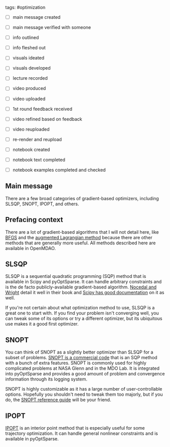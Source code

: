 tags: #optimization 

- [ ] main message created
- [ ] main message verified with someone
- [ ] info outlined
- [ ] info fleshed out
- [ ] visuals ideated
- [ ] visuals developed
- [ ] lecture recorded
- [ ] video produced
- [ ] video uploaded
- [ ] 1st round feedback received
- [ ] video refined based on feedback
- [ ] video reuploaded
- [ ] re-render and reupload

- [ ] notebook created
- [ ] notebook text completed
- [ ] notebook examples completed and checked

## Main message
There are a few broad categories of gradient-based optimizers, including SLSQP, SNOPT, IPOPT, and others.

## Prefacing context
There are a lot of gradient-based algorithms that I will not detail here, like [BFGS](https://en.wikipedia.org/wiki/Broyden%E2%80%93Fletcher%E2%80%93Goldfarb%E2%80%93Shanno_algorithm) and the [augmented Lagrangian method](https://en.wikipedia.org/wiki/Augmented_Lagrangian_method) because there are other methods that are generally more useful. All methods described here are available in OpenMDAO.

## SLSQP
SLSQP is a sequential quadratic programming (SQP) method that is available in Scipy and pyOptSparse. It can handle arbitrary constraints and is the de facto publicly-available gradient-based algorithm. [Nocedal and Wright](https://link.springer.com/book/10.1007/978-0-387-40065-5) detail it well in their book and [Scipy has good documentation](https://docs.scipy.org/doc/scipy/reference/optimize.minimize-slsqp.html) on it as well.

If you're not certain about what optimization method to use, SLSQP is a great one to start with. If you find your problem isn't converging well, you can tweak some of its options or try a different optimizer, but its ubiquitous use makes it a good first optimizer.

## SNOPT
You can think of SNOPT as a slightly better optimizer than SLSQP for a subset of problems. [SNOPT is a commercial code](https://ccom.ucsd.edu/~optimizers/solvers/snopt/) that is an SQP method with a bunch of extra features. SNOPT is commonly used for highly complicated problems at NASA Glenn and in the MDO Lab. It is integrated into pyOptSparse and provides a good amount of problem and convergence information through its logging system.

SNOPT is highly customizable as it has a large number of user-controllable options. Hopefully you shouldn't need to tweak them too majorly, but if you do, the [SNOPT reference guide](https://ccom.ucsd.edu/~optimizers/docs/snopt/) will be your friend.

## IPOPT
[IPOPT](https://coin-or.github.io/Ipopt/) is an interior point method that is especially useful for some trajectory optimization. It can handle general nonlinear constraints and is available in pyOptSparse.